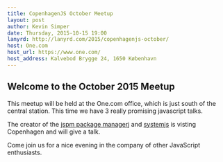 ```yaml
---
title: CopenhagenJS October Meetup
layout: post
author: Kevin Simper
date: Thursday, 2015-10-15 19:00
lanyrd: http://lanyrd.com/2015/copenhagenjs-october/
host: One.com
host_url: https://www.one.com/
host_address: Kalvebod Brygge 24, 1650 København
---
```


## Welcome to the October 2015 Meetup

This meetup will be held at the One.com office, which is just south of the
central station. This time we have 3 really promising javascript talks.

The creator of the [jspm package manager](http://jspm.io/)j and
[systemjs](https://github.com/systemjs/systemjs) is visting Copenhagen and will
give a talk.

Come join us for a nice evening in the company of other JavaScript enthusiasts.
